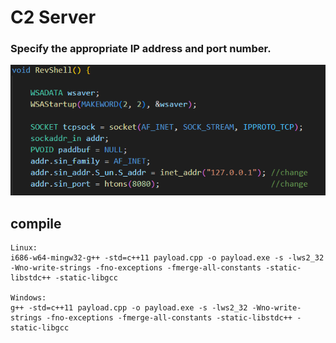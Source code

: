 # C2 Server

### Specify the appropriate IP address and port number.
![alt text](image/image.png)

## compile

```
Linux:
i686-w64-mingw32-g++ -std=c++11 payload.cpp -o payload.exe -s -lws2_32 -Wno-write-strings -fno-exceptions -fmerge-all-constants -static-libstdc++ -static-libgcc

Windows:
g++ -std=c++11 payload.cpp -o payload.exe -s -lws2_32 -Wno-write-strings -fno-exceptions -fmerge-all-constants -static-libstdc++ -static-libgcc
```

